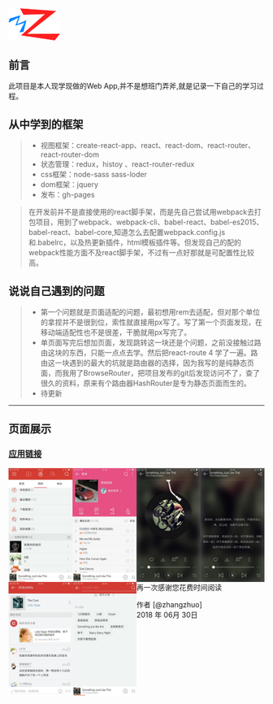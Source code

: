 <img src="show/appicon.png" width="20%" height="20%" />

## 前言

此项目是本人现学现做的Web App,并不是想班门弄斧,就是记录一下自己的学习过程。

## 从中学到的框架

> * 视图框架：create-react-app、react、react-dom、react-router、react-router-dom
> * 状态管理：redux，histoy 、react-router-redux
> * css框架：node-sass sass-loder
> * dom框架：jquery
> * 发布：gh-pages


> 在开发前并不是直接使用的react脚手架，而是先自己尝试用webpack去打包项目，用到了webpack、webpack-cli、babel-react、babel-es2015、babel-react、babel-core,知道怎么去配置webpack.config.js和.babelrc，以及热更新插件，html模板插件等。但发现自己的配的webpack性能方面不及react脚手架，不过有一点好那就是可配置性比较高。

## 说说自己遇到的问题

>* 第一个问题就是页面适配的问题，最初想用rem去适配，但对那个单位的拿捏并不是很到位，索性就直接用px写了。写了第一个页面发现，在移动端适配性也不是很差，干脆就用px写完了。
>* 单页面写完后想加页面，发现跳转这一块还是个问题，之前没接触过路由这块的东西，只能一点点去学。然后把react-route 4 学了一遍。路由这一块遇到的最大的坑就是路由器的选择，因为我写的是纯静态页面，而我用了BrowseRouter，把项目发布的git后发现访问不了，查了很久的资料，原来有个路由器HashRouter是专为静态页面而生的。
>* 待更新

------
## 页面展示

### [应用链接](https://zealforyou.github.io/cloud-music/)

<div>
<img style="float:left;margin:5" src="show/page1.jpg" width="25%" height="25%" />
<img style="float:left;margin:5" src="show/page2.jpg" width="25%" height="25%" />
<img style="float:left;margin:5" src="show/page3.jpg" width="25%" height="25%" />
</div>
<div style="margin-top:20">
<img style="float:left;margin:5" src="show/page4.jpg" width="25%" height="25%" />
<img style="float:left;margin:5" src="show/page5.jpg" width="25%" height="25%" />
<img style="float:left;margin:5" src="show/page6.jpg" width="25%" height="25%" />
</div>

------


再一次感谢您花费时间阅读

作者 [@zhangzhuo]    
2018 年 06月 30日    